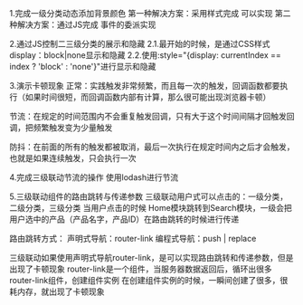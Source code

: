 1.完成一级分类动态添加背景颜色
第一种解决方案：采用样式完成 可以实现
第二种解决方案：通过JS完成 事件的委派实现

2.通过JS控制二三级分类的展示和隐藏
2.1.最开始的时候，是通过CSS样式display：block|none显示和隐藏
2.2.使用:style="{display: currentIndex == index ? 'block' : 'none'}"进行显示和隐藏

3.演示卡顿现象
正常：实践触发非常频繁，而且每一次的触发，回调函数都要执行（如果时间很短，而回调函数内部有计算，那么很可能出现浏览器卡顿）

节流：在规定的时间范围内不会重复触发回调，只有大于这个时间间隔才回触发回调，把频繁触发变为少量触发

防抖：在前面的所有的触发都被取消，最后一次执行在规定时间内之后才会触发，也就是如果连续触发，只会执行一次

4.完成三级联动节流的操作
使用lodash进行节流

5.三级联动组件的路由跳转与传递参数
三级联动用户式可以点击的：一级分类，二级分类，三级分类 当用户点击的时候
Home模块跳转到Search模块，一级会把用户选中的产品（产品名字，产品ID）在路由跳转的时候进行传递

路由跳转方式：
声明式导航：router-link
编程式导航：push | replace 

三级联动如果使用声明式导航router-link，是可以实现路由跳转和传递参数，但是出现了卡顿现象
router-link是一个组件，当服务器数据返回后，循环出很多router-link组件，创建组件实例
在创建组件实例的时候，一瞬间创建了很多，很耗内存，就出现了卡顿现象